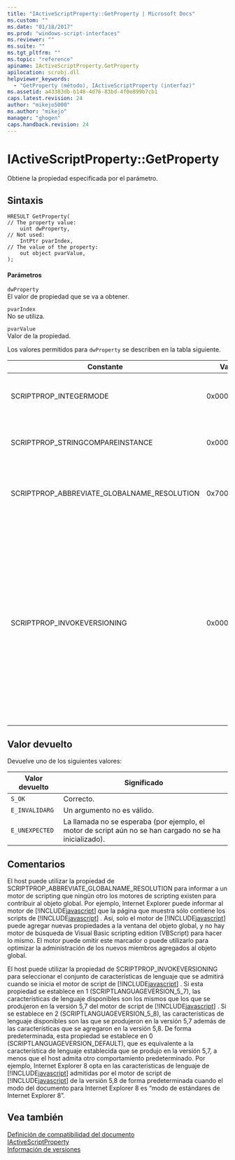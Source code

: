 ```yaml
---
title: "IActiveScriptProperty::GetProperty | Microsoft Docs"
ms.custom: ""
ms.date: "01/18/2017"
ms.prod: "windows-script-interfaces"
ms.reviewer: ""
ms.suite: ""
ms.tgt_pltfrm: ""
ms.topic: "reference"
apiname: IActiveScriptProperty.GetProperty
apilocation: scrobj.dll
helpviewer_keywords: 
  - "GetProperty (método), IActiveScriptProperty (interfaz)"
ms.assetid: a43383db-b148-4d76-83bd-4f0e899b7cb1
caps.latest.revision: 24
author: "mikejo5000"
ms.author: "mikejo"
manager: "ghogen"
caps.handback.revision: 24
---
```

# IActiveScriptProperty::GetProperty
Obtiene la propiedad especificada por el parámetro.  
  
## Sintaxis  
  
```  
HRESULT GetProperty(  
// The property value:  
    uint dwProperty,    
// Not used:  
    IntPtr pvarIndex,    
// The value of the property:   
    out object pvarValue,    
);  
```  
  
#### Parámetros  
 `dwProperty`  
 El valor de propiedad que se va a obtener.  
  
 `pvarIndex`  
 No se utiliza.  
  
 `pvarValue`  
 Valor de la propiedad.  
  
 Los valores permitidos para `dwProperty` se describen en la tabla siguiente.  
  
|Constante|Valor|Significado|  
|---------------|-----------|-----------------|  
|SCRIPTPROP\_INTEGERMODE|0x00003000|Fuerza el motor de script para dividir en modo integer en lugar de modo de punto flotante.|  
|SCRIPTPROP\_STRINGCOMPAREINSTANCE|0x00003001|Permite la cadena compara la función del motor de script que se va a reemplazar.|  
|SCRIPTPROP\_ABBREVIATE\_GLOBALNAME\_RESOLUTION|0x70000002|Informa al motor de scripting que ningún otro los motores de scripting existen para contribuir al objeto global.|  
|SCRIPTPROP\_INVOKEVERSIONING|0x00004000|Fuerza el motor de script de [!INCLUDE[javascript](../../javascript/includes/javascript-md.md)] para seleccionar un conjunto de características de lenguaje que se admitirán.  El conjunto predeterminado de características del lenguaje admitidas por el motor de script de [!INCLUDE[javascript](../../javascript/includes/javascript-md.md)] es equivalente a la característica de lenguaje establecida que se produjo en la versión 5,7 del motor de script de [!INCLUDE[javascript](../../javascript/includes/javascript-md.md)] .|  
  
## Valor devuelto  
 Devuelve uno de los siguientes valores:  
  
|Valor devuelto|Significado|  
|--------------------|-----------------|  
|`S_OK`|Correcto.|  
|`E_INVALIDARG`|Un argumento no es válido.|  
|`E_UNEXPECTED`|La llamada no se esperaba \(por ejemplo, el motor de script aún no se han cargado no se ha inicializado\).|  
  
## Comentarios  
 El host puede utilizar la propiedad de SCRIPTPROP\_ABBREVIATE\_GLOBALNAME\_RESOLUTION para informar a un motor de scripting que ningún otro los motores de scripting existen para contribuir al objeto global.  Por ejemplo, Internet Explorer puede informar al motor de [!INCLUDE[javascript](../../javascript/includes/javascript-md.md)] que la página que muestra sólo contiene los scripts de [!INCLUDE[javascript](../../javascript/includes/javascript-md.md)] .  Así, solo el motor de [!INCLUDE[javascript](../../javascript/includes/javascript-md.md)] puede agregar nuevas propiedades a la ventana del objeto global, y no hay motor de búsqueda de Visual Basic scripting edition \(VBScript\) para hacer lo mismo.  El motor puede omitir este marcador o puede utilizarlo para optimizar la administración de los nuevos miembros agregados al objeto global.  
  
 El host puede utilizar la propiedad de SCRIPTPROP\_INVOKEVERSIONING para seleccionar el conjunto de características de lenguaje que se admitirá cuando se inicia el motor de script de [!INCLUDE[javascript](../../javascript/includes/javascript-md.md)] .  Si esta propiedad se establece en 1 \(SCRIPTLANGUAGEVERSION\_5\_7\), las características de lenguaje disponibles son los mismos que los que se produjeron en la versión 5,7 del motor de script de [!INCLUDE[javascript](../../javascript/includes/javascript-md.md)] .  Si se establece en 2 \(SCRIPTLANGUAGEVERSION\_5\_8\), las características de lenguaje disponibles son las que se produjeron en la versión 5,7 además de las características que se agregaron en la versión 5,8.  De forma predeterminada, esta propiedad se establece en 0 \(SCRIPTLANGUAGEVERSION\_DEFAULT\), que es equivalente a la característica de lenguaje establecida que se produjo en la versión 5,7, a menos que el host admita otro comportamiento predeterminado.  Por ejemplo, Internet Explorer 8 opta en las características de lenguaje de [!INCLUDE[javascript](../../javascript/includes/javascript-md.md)] admitidas por el motor de script de [!INCLUDE[javascript](../../javascript/includes/javascript-md.md)] de la versión 5,8 de forma predeterminada cuando el modo del documento para Internet Explorer 8 es “modo de estándares de Internet Explorer 8”.  
  
## Vea también  
 [Definición de compatibilidad del documento](http://msdn.microsoft.com/library/cc288325)   
 [IActiveScriptProperty](../../winscript/reference/iactivescriptproperty.md)   
 [Información de versiones](../../javascript/reference/javascript-version-information.md)
